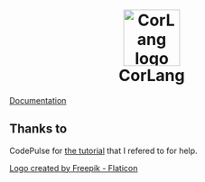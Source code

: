<h1 align=center>
    <img src="https://c1200.js.org/CorLang/logo.png" width="100px" alt="CorLang logo" /><br />
    CorLang
</h1>

[Documentation](https://c1200.js.org/CorLang)

## Thanks to

CodePulse for [the tutorial](https://youtube.com/playlist?list=PLZQftyCk7_SdoVexSmwy_tBgs7P0b97yD) that I refered to for help.

[Logo created by Freepik - Flaticon](https://www.flaticon.com/free-icons/animals)